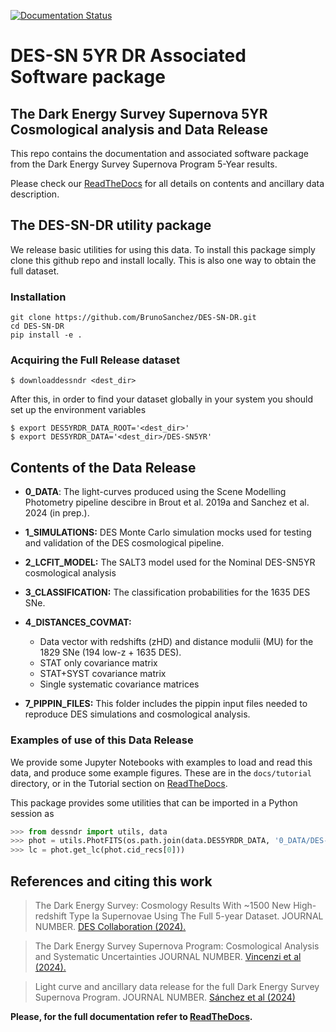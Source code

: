 [![Documentation Status](https://readthedocs.org/projects/des-sn-dr/badge/?version=latest)](https://des-sn-dr.readthedocs.io/en/latest/?badge=latest)

# DES-SN 5YR DR Associated Software package

## The Dark Energy Survey Supernova 5YR Cosmological analysis and Data Release

This repo contains the documentation and associated software package from the Dark Energy Survey Supernova Program 5-Year results.

Please check our [ReadTheDocs](https://des-sn-dr.readthedocs.org) for all details on contents and ancillary data description.



## The DES-SN-DR utility package 

We release basic utilities for using this data. To install this package simply clone this github repo and install locally. This is also one way to obtain the full dataset.

### Installation

```console
git clone https://github.com/BrunoSanchez/DES-SN-DR.git
cd DES-SN-DR
pip install -e .
```

### Acquiring the Full Release dataset

```console
$ downloaddessndr <dest_dir>
```

After this, in order to find your dataset globally in your system you should set up the environment variables

```console
$ export DES5YRDR_DATA_ROOT='<dest_dir>'
$ export DES5YRDR_DATA='<dest_dir>/DES-SN5YR'
```

## Contents of the Data Release

 - **0_DATA**: The light-curves produced using the Scene Modelling Photometry pipeline descibre in Brout et al. 2019a and Sanchez et al. 2024 (in prep.).

 - **1_SIMULATIONS:** DES Monte Carlo simulation mocks used for testing and validation of the DES cosmological pipeline.

 - **2_LCFIT_MODEL:** The SALT3 model used for the Nominal DES-SN5YR cosmological analysis

 - **3_CLASSIFICATION:** The classification probabilities for the 1635 DES SNe.
  
 - **4_DISTANCES_COVMAT:**
   - Data vector with redshifts (zHD) and distance modulii (MU) for the 1829 SNe (194 low-z + 1635 DES).
   - STAT only covariance matrix
   - STAT+SYST covariance matrix
   - Single systematic covariance matrices 

 - **7_PIPPIN_FILES:** This folder includes the pippin input files needed to reproduce DES simulations and cosmological analysis.

### Examples of use of this Data Release

We provide some Jupyter Notebooks with examples to load and read this data, and produce some example figures. These are in the ``docs/tutorial`` directory, or in the Tutorial section on [ReadTheDocs](https://des-sn-dr.readthedocs.org).

This package provides some utilities that can be imported in a Python session as


```python
>>> from dessndr import utils, data
>>> phot = utils.PhotFITS(os.path.join(data.DES5YRDR_DATA, '0_DATA/DES-SN5YR_DES'))
>>> lc = phot.get_lc(phot.cid_recs[0]))
```


## References and citing this work

> The Dark Energy Survey: Cosmology Results With ~1500 New High-redshift Type Ia Supernovae Using The Full 5-year Dataset. JOURNAL NUMBER. [DES Collaboration (2024).](https://ui.adsabs.harvard.edu/link_gateway/2024arXiv240102929D/doi:10.48550/arXiv.2401.02929)

> The Dark Energy Survey Supernova Program: Cosmological Analysis and Systematic Uncertainties JOURNAL NUMBER. [Vincenzi et al (2024).](https://ui.adsabs.harvard.edu/link_gateway/2024arXiv240102945V/doi:10.48550/arXiv.2401.02945) 

> Light curve and ancillary data release for the full Dark Energy Survey Supernova Program. JOURNAL NUMBER. [Sánchez et al (2024)](...)

**Please, for the full documentation refer to [ReadTheDocs](https://des-sn-dr.readthedocs.org).**
